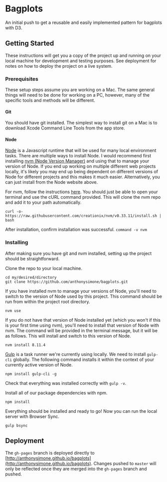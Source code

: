 # Bagplots

An initial push to get a reusable and easily implemented pattern for bagplots with D3.

## Getting Started

These instructions will get you a copy of the project up and running on your local machine for development and testing purposes. See deployment for notes on how to deploy the project on a live system.

### Prerequisites

These setup steps assume you are working on a Mac. The same general things will need to be done for working on a PC, however, many of the specific tools and methods will be different.

#### Git

You should have git installed. The simplest way to install git on a Mac is to download Xcode Command Line Tools from the app store.

#### Node

[Node](https://nodejs.org/en/) is a Javascript runtime that will be used for many local environment tasks. There are multiple ways to install Node. I would recommend first installing [nvm (Node Version Manager)](https://github.com/creationix/nvm) and using that to manage your version of Node. If you end up working on multiple different web projects locally, it's likely you may end up being dependent on different versions of Node for different projects and this makes it much easier. Alternatively, you can just install from the Node website above.

For nvm, follow the instructions [here](https://github.com/creationix/nvm#installation). You should just be able to open your terminal and use the cURL command provided. This will clone the nvm repo and add it to your path automatically.

```
curl -o- https://raw.githubusercontent.com/creationix/nvm/v0.33.11/install.sh | bash
```

After installation, confirm installation was successful. `command -v nvm`

### Installing

After making sure you have git and nvm installed, setting up the project should be straightforward.

Clone the repo to your local machine.

```
cd my/desired/directory
git clone https://github.com/anthonysimone/bagplots.git
```

If you have installed nvm to manage your versions of Node, you'll need to switch to the version of Node used by this project. This command should be run from within the project root directory.

```
nvm use
```

If you do not have that version of Node installed yet (which you won't if this is your first time using nvm), you'll need to install that version of Node with nvm. The command will be provided in the terminal message, but it will be as follows. This will install and switch to this version of Node.

```
nvm install 8.11.4
```

[Gulp](https://gulpjs.com/) is a task runner we're currently using locally. We need to install `gulp-cli` globally. The following command installs it within the context of your currently active version of Node.

```
npm install gulp-cli -g
```

Check that everything was installed correctly with `gulp -v`.

Install all of our package dependencies with npm.

```
npm install
```

Everything should be installed and ready to go! Now you can run the local server with Browser Sync.

```
gulp bsync
```

## Deployment

The `gh-pages` branch is deployed directly to [http://anthonysimone.github.io/bagplots](http://anthonysimone.github.io/bagplots). Changes pushed to `master` will only be reflected once they are merged into the `gh-pages` branch and pushed.
